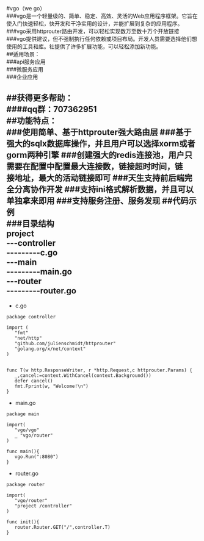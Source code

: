 #vgo（we go）<br>
###vgo是一个轻量级的、简单、稳定、高效、灵活的Web应用程序框架。它旨在使入门快速轻松，快开发和干净实用的设计，并能扩展到复杂的应用程序。<br>
###vgo采用httprouter路由开发，可以轻松实现数万至数十万个开放链接<br>
###vgo提供建议，但不强制执行任何依赖或项目布局。开发人员需要选择他们想使用的工具和库。社提供了许多扩展功能，可以轻松添加新功能。<br>
##适用场景：<br>
###api服务应用<br>
###微服务应用<br>
###企业应用<br>



##获得更多帮助：<br>
####qq群：707362951<br>
##功能特点：<br>
	###使用简单、基于httprouter强大路由层
	###基于强大的sqlx数据库操作，并且用户可以选择xorm或者gorm两种引擎
	###创建强大的redis连接池，用户只需要在配置中配置最大连接数，链接超时时间，链<br>接地址，最大的活动链接即可
	###天生支持前后端完全分离协作开发
	###支持ini格式解析数据，并且可以单独拿来即用
	###支持服务注册、服务发现
##代码示例<br>
###目录结构<br>
project<br>
---controller<br>
---------c.go<br>
---main<br>
---------main.go<br>
---router<br>
---------router.go
----------------------------------
* c.go
```
package controller

import (
   "fmt"
   "net/http"
   "github.com/julienschmidt/httprouter"
   "golang.org/x/net/context"
)


func T(w http.ResponseWriter, r *http.Request,c httprouter.Params) {
   _,cancel:=context.WithCancel(context.Background())
   defer cancel()
   fmt.Fprint(w, "Welcome!\n")
}
```
* main.go
```
package main

import(
   "vgo/vgo"
   _ "vgo/router"
)

func main(){
   vgo.Run(":8080")
}
```
* router.go
```
package router

import(
   "vgo/router"
   "project /controller"
)

func init(){
   router.Router.GET("/",controller.T)
}
```


